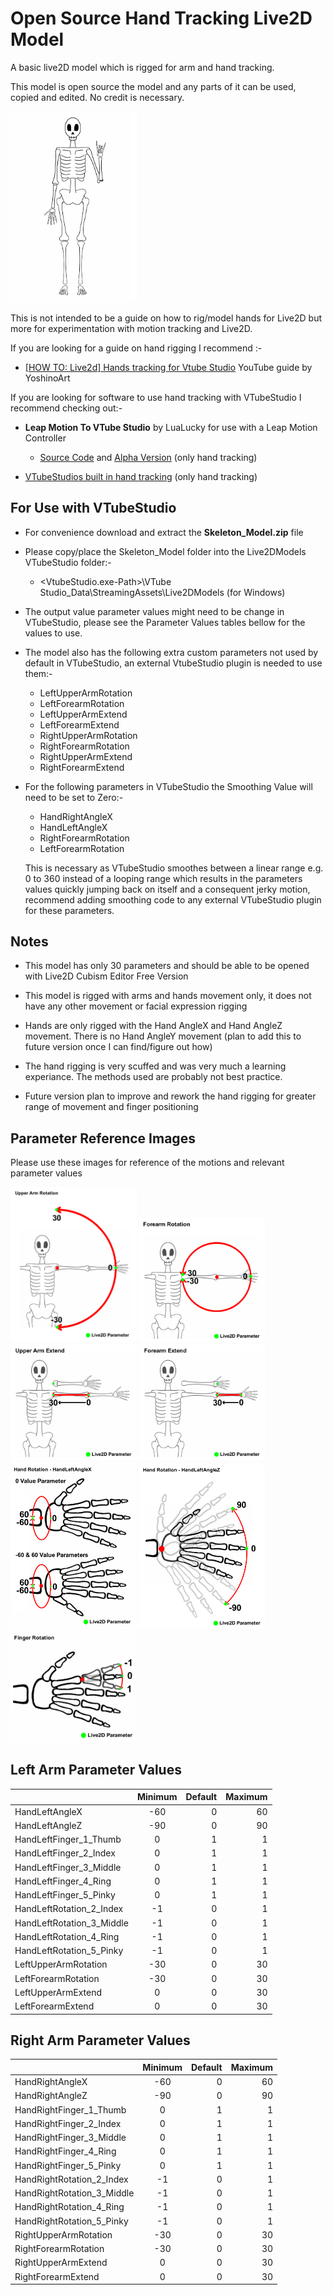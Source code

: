 # Open Source Hand Tracking Live2D Model
A basic live2D model which is rigged for arm and hand tracking. 

This model is open source the model and any parts of it can be used, copied and edited. No credit is necessary.

<img src="https://github.com/BluePengcho/Open_Source_Hand_Tracking_Live2D_Model/blob/main/Reference_Images/Skeleton.png" width="40%" height="40%">


This is not intended to be a guide on how to rig/model hands for Live2D but more for experimentation with motion tracking and Live2D.

If you are looking for a guide on hand rigging I recommend :-

* [[HOW TO: Live2d] Hands tracking for Vtube Studio](https://www.youtube.com/watch?v=oqdIBafz6i8) YouTube guide by YoshinoArt 


If you are looking for software to use hand tracking with VTubeStudio I recommend checking out:-

* **Leap Motion To VTube Studio** by LuaLucky for use with a Leap Motion Controller 
    * [Source Code](https://github.com/lualucky/LeapMotionToVTubeStudio) and [Alpha Version](https://lualucky.itch.io/leapmotion-to-vtube-studio-plugin) (only hand tracking) 

* [VTubeStudios built in hand tracking](https://github.com/DenchiSoft/VTubeStudio/wiki/Hand-Tracking) (only hand tracking)  

**For Use with VTubeStudio**
------
* For convenience download and extract the **Skeleton_Model.zip** file   
* Please copy/place the Skeleton_Model folder into the Live2DModels VTubeStudio folder:-
   *  <VtubeStudio.exe-Path>\VTube Studio_Data\StreamingAssets\Live2DModels (for Windows) 
   
* The output value parameter values might need to be change in VTubeStudio, please see the Parameter Values tables bellow for the values to use.  
   
* The model also has the following extra custom parameters not used by default in VTubeStudio, an external VtubeStudio plugin is needed to use them:-
   * LeftUpperArmRotation
   * LeftForearmRotation
   * LeftUpperArmExtend
   * LeftForearmExtend
   * RightUpperArmRotation
   * RightForearmRotation
   * RightUpperArmExtend
   * RightForearmExtend
   
 * For the following parameters in VTubeStudio the Smoothing Value will need to be set to Zero:-
   * HandRightAngleX
   * HandLeftAngleX
   * RightForearmRotation
   * LeftForearmRotation

   This is necessary as VTubeStudio smoothes between a linear range e.g. 0 to 360 instead of a looping range which results in the parameters values quickly jumping back on itself and a consequent jerky motion, recommend adding smoothing code to any external VTubeStudio plugin for these parameters.  



**Notes**
------

* This model has only 30 parameters and should be able to be opened with Live2D Cubism Editor Free Version 
* This model is rigged with arms and hands movement only, it does not have any other movement or facial expression rigging
* Hands are only rigged with the Hand AngleX and Hand AngleZ movement. There is no Hand AngleY movement (plan to add this to future version once I can  find/figure out how)
  
* The hand rigging is very scuffed and was very much a learning experiance. The methods used are probably not best practice. 
* Future version plan to improve and rework the hand rigging for greater range of movement and finger positioning     

**Parameter Reference Images**
------
Please use these images for reference of the motions and relevant parameter values 

<img src="https://github.com/BluePengcho/Open_Source_Hand_Tracking_Live2D_Model/blob/main/Reference_Images/Live2D_Upper_Arm_Rotation.png" width="40%" height="40%">

<img src="https://github.com/BluePengcho/Open_Source_Hand_Tracking_Live2D_Model/blob/main/Reference_Images/Live2D_Forearm_Rotation.png" width="40%" height="40%">

<img src="https://github.com/BluePengcho/Open_Source_Hand_Tracking_Live2D_Model/blob/main/Reference_Images/Live2d_Upper_Arm_Extension.png" width="40%" height="40%">

<img src="https://github.com/BluePengcho/Open_Source_Hand_Tracking_Live2D_Model/blob/main/Reference_Images/Live2D_Forearm_Extension.png" width="40%" height="40%">

<img src="https://github.com/BluePengcho/Open_Source_Hand_Tracking_Live2D_Model/blob/main/Reference_Images/Live2D_Hand_Rotation_AngleX.png" width="40%" height="40%">

<img src="https://github.com/BluePengcho/Open_Source_Hand_Tracking_Live2D_Model/blob/main/Reference_Images/Live2D_Hand_Rotation_AngleZ.png" width="40%" height="40%">

<img src="https://github.com/BluePengcho/Open_Source_Hand_Tracking_Live2D_Model/blob/main/Reference_Images/Live2D_Finger_Rotation.png" width="40%" height="40%">

**Left Arm Parameter Values**
------
|         | Minimum            | Default   |Maximum   |
| ------------- |:-------------:| -----:| -----:|
|HandLeftAngleX|             -60|  0| 60|
|HandLeftAngleZ|             -90|  0| 90|
|HandLeftFinger_1_Thumb|       0|  1|  1|
|HandLeftFinger_2_Index |      0|  1|  1|
|HandLeftFinger_3_Middle|      0|  1|  1|
|HandLeftFinger_4_Ring |       0|  1|  1|
|HandLeftFinger_5_Pinky|       0|  1|  1|
|HandLeftRotation_2_Index |   -1|  0|  1|
|HandLeftRotation_3_Middle|   -1|  0|  1|
|HandLeftRotation_4_Ring |    -1|  0|  1|
|HandLeftRotation_5_Pinky|    -1|  0|  1|
|LeftUpperArmRotation|       -30|  0| 30|
|LeftForearmRotation |       -30|  0| 30|
|LeftUpperArmExtend |          0|  0| 30|
|LeftForearmExtend |           0|  0| 30|

**Right Arm Parameter Values**
------

|         | Minimum            | Default   |Maximum   |
| ------------- |:-------------:| -----:| -----:|
|HandRightAngleX|             -60|  0| 60|
|HandRightAngleZ|             -90|  0| 90|
|HandRightFinger_1_Thumb|       0|  1|  1|
|HandRightFinger_2_Index |      0|  1|  1|
|HandRightFinger_3_Middle|      0|  1|  1|
|HandRightFinger_4_Ring |       0|  1|  1|
|HandRightFinger_5_Pinky|       0|  1|  1|
|HandRightRotation_2_Index |   -1|  0|  1|
|HandRightRotation_3_Middle|   -1|  0|  1|
|HandRightRotation_4_Ring |    -1|  0|  1|
|HandRightRotation_5_Pinky|    -1|  0|  1|
|RightUpperArmRotation|       -30|  0| 30|
|RightForearmRotation |       -30|  0| 30|
|RightUpperArmExtend |          0|  0| 30|
|RightForearmExtend |           0|  0| 30|
